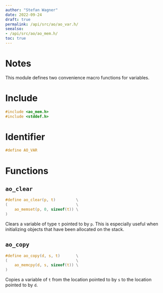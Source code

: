```yaml
---
author: "Stefan Wagner"
date: 2022-09-24
draft: true
permalink: /api/src/ao/ao_var.h/
seealso:
- /api/src/ao/ao_mem.h/
toc: true
---
```


# Notes

This module defines two convenience macro functions for variables.

# Include

```c
#include <ao_mem.h>
#include <stddef.h>
```

# Identifier

```c
#define AO_VAR
```

# Functions

## `ao_clear`

```c
#define ao_clear(p, t)         \
(                              \
    ao_memset(p, 0, sizeof(t)) \
)
```

Clears a variable of type `t` pointed to by `p`. This is especially useful when initializing objects that have been allocated on the stack.

## `ao_copy`

```c
#define ao_copy(d, s, t)       \
(                              \
    ao_memcpy(d, s, sizeof(t)) \
)
```

Copies a variable of `t` from the location pointed to by `s` to the location pointed to by `d`.
